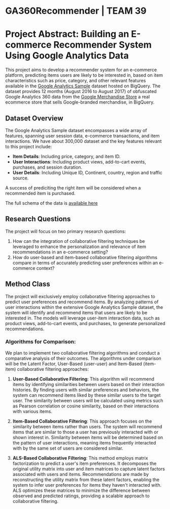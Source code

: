 # GA360Recommender | TEAM 39

# Project Abstract: Building an E-commerce Recommender System Using Google Analytics Data

This project aims to develop a recommender system for an e-commerce platform, predicting items users are likely to be interested in, based on item characteristics such as price, category, and other relevant features available in the [Google Analytics Sample](https://console.cloud.google.com/marketplace/product/obfuscated-ga360-data/obfuscated-ga360-data?project=realtime-gan) dataset hosted on BigQuery. The dataset provides 12 months (August 2016 to August 2017) of obfuscated Google Analytics 360 data from the [Google Merchandise Store](https://shop.merch.google/canada) a real ecommerce store that sells Google-branded merchandise, in BigQuery.

## Dataset Overview

The Google Analytics Sample dataset encompasses a wide array of features, spanning user session data, e-commerce transactions, and item interactions. We have about 300,000 dataset and the key features relevant to this project include:

- **Item Details**: Including price, category, and item ID.
- **User Interactions**: Including product views, add-to-cart events, purchases, and session duration.
- **User Details**: Including Unique ID, Continent, country, region and traffic source. 

A success of prediciting the right item will be considered when a recommended item is purchased. 

The full schema of the data is [available here](https://support.google.com/analytics/answer/3437719?hl=en)

## Research Questions

The project will focus on two primary research questions:

1. How can the integration of collaborative filtering techniques be leveraged to enhance the personalization and relevance of item recommendations in an e-commerce setting?
2. How do user-based and item-based collaborative filtering algorithms compare in terms of accurately predicting user preferences within an e-commerce context?

## Method Class

The project will exclusively employ collaborative filtering approaches to predict user preferences and recommend items. By analyzing patterns of user interactions within the extensive Google Analytics Sample dataset, the system will identify and recommend items that users are likely to be interested in. The models will leverage user-item interaction data, such as product views, add-to-cart events, and purchases, to generate personalized recommendations.

### Algorithms for Comparison:

We plan to implement two collaborative filtering algorithms and conduct a comparative analysis of their outcomes. The algorithms under comparison will be the Latent Factor, User-Based (user-user) and Item-Based (item-item) collaborative filtering approaches:

1. **User-Based Collaborative Filtering**: This algorithm will recommend items by identifying similarities between users based on their interaction histories. By finding users with similar preferences and behaviors, the system can recommend items liked by these similar users to the target user. The similarity between users will be calculated using metrics such as Pearson correlation or cosine similarity, based on their interactions with various items.

2. **Item-Based Collaborative Filtering**: This approach focuses on the similarity between items rather than users. The system will recommend items that are similar to those a user has previously interacted with or shown interest in. Similarity between items will be determined based on the pattern of user interactions, meaning items frequently interacted with by the same set of users are considered similar.

3. **ALS-Based Collaborative Filtering**: This method employs matrix factorization to predict a user's item preferences. It decomposes the original utility matrix into user and item matrices to capture latent factors associated with users and items. Recommendations are made by reconstructing the utility matrix from these latent factors, enabling the system to infer user preferences for items they haven't interacted with. ALS optimizes these matrices to minimize the difference between observed and predicted ratings, providing a scalable approach to collaborative filtering.

